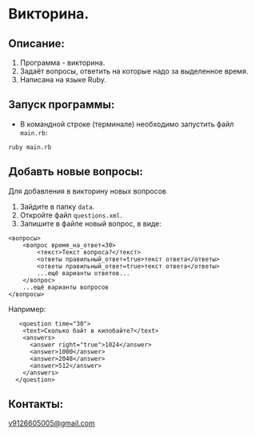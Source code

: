 # Викторина.

## Описание:

1. Программа - викторина.
2. Задаёт вопросы, ответить на которые надо за выделенное время.
3. Написана на языке Ruby.

## Запуск программы:

* В командной строке (терминале) необходимо запустить файл `main.rb`:

```ruby main.rb```

## Добавть новые вопросы:

Для добавления в викторину новых вопросов

1. Зайдите в папку `data`.
2. Откройте файл `questions.xml`.
3. Запишите в файле новый вопрос, в виде:

```
<вопросы>
    <вопрос время_на_ответ=30>
        <текст>Текст вопроса?</текст>
        <ответы правильный_ответ=true>текст ответа</ответы>
        <ответы правильный_ответ=true>текст ответа</ответы>
        ...ещё варианты ответов...
    </вопрос>
    ...ещё варианты вопросов
</вопросы>
```

Например:

```
   <question time="30">
   	<text>Сколько байт в килобайте?</text>
   	<answers>  
   	  <answer right="true">1024</answer>
      <answer>1000</answer>
      <answer>2048</answer>
      <answer>512</answer>
    </answers>
  </question>
```

## Контакты:

v9126605005@gmail.com